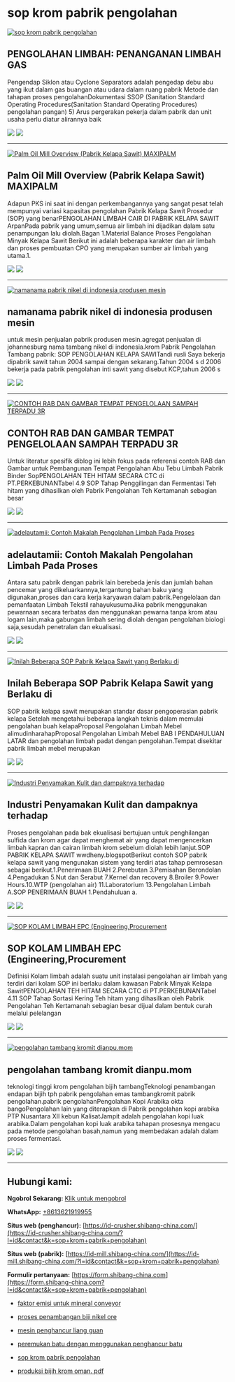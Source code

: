 # sop krom pabrik pengolahan

<a href="https://swt.shibang-china.com/?l=id&img&k=sop+krom+pabrik+pengolahan" target="_blank">![sop krom pabrik pengolahan](http://static.shibang-china.com/all-800x300/845.jpg)</a>

## PENGOLAHAN LIMBAH: PENANGANAN LIMBAH GAS
Pengendap Siklon atau Cyclone Separators adalah pengedap debu abu yang ikut dalam gas buangan atau udara dalam ruang pabrik Metode dan tahapan proses pengolahanDokumentasi SSOP (Sanitation Standard Operating Procedures(Sanitation Standard Operating Procedures) pengolahan pangan) 5) Arus pergerakan pekerja dalam pabrik dan unit usaha perlu diatur alirannya baik


<a href="https://whatsapp.shibangsoft.com/WhatsApp.php" target="_blank" title="WhatsApp">![](http://static.shibang-china.com/icon/whatsapp.png)</a> <a href="https://swt.shibang-china.com/?l=id&icon&k=sop+krom+pabrik+pengolahan" target="_blank">![](http://static.shibang-china.com/icon/chat-id.png)</a>

---

<a href="https://swt.shibang-china.com/?l=id&img&k=sop+krom+pabrik+pengolahan" target="_blank">![Palm Oil Mill Overview (Pabrik Kelapa Sawit) MAXIPALM](http://static.shibang-china.com/all-800x300/99.jpg)</a>

## Palm Oil Mill Overview (Pabrik Kelapa Sawit) MAXIPALM
Adapun PKS ini saat ini dengan perkembangannya yang sangat pesat telah mempunyai variasi kapasitas pengolahan Pabrik Kelapa Sawit Prosedur (SOP) yang benarPENGOLAHAN LIMBAH CAIR DI PABRIK KELAPA SAWIT ArpanPada pabrik yang umum,semua air limbah ini dijadikan dalam satu penampungan lalu diolah.Bagan 1.Material Balance Proses Pengolahan Minyak Kelapa Sawit Berikut ini adalah beberapa karakter dan air limbah dan proses pembuatan CPO yang merupakan sumber air limbah yang utama.1.


<a href="https://whatsapp.shibangsoft.com/WhatsApp.php" target="_blank" title="WhatsApp">![](http://static.shibang-china.com/icon/whatsapp.png)</a> <a href="https://swt.shibang-china.com/?l=id&icon&k=sop+krom+pabrik+pengolahan" target="_blank">![](http://static.shibang-china.com/icon/chat-id.png)</a>

---

<a href="https://swt.shibang-china.com/?l=id&img&k=sop+krom+pabrik+pengolahan" target="_blank">![namanama pabrik nikel di indonesia produsen mesin](http://static.shibang-china.com/all-800x300/505.jpg)</a>

## namanama pabrik nikel di indonesia produsen mesin
untuk mesin penjualan pabrik produsen mesin.agregat penjualan di johannesburg nama tambang nikel di indonesia.krom Pabrik Pengolahan Tambang pabrik: SOP PENGOLAHAN KELAPA SAWITandi rusli Saya bekerja dipabrik sawit tahun 2004 sampai dengan sekarang.Tahun 2004 s d 2006 bekerja pada pabrik pengolahan inti sawit yang disebut KCP,tahun 2006 s


<a href="https://whatsapp.shibangsoft.com/WhatsApp.php" target="_blank" title="WhatsApp">![](http://static.shibang-china.com/icon/whatsapp.png)</a> <a href="https://swt.shibang-china.com/?l=id&icon&k=sop+krom+pabrik+pengolahan" target="_blank">![](http://static.shibang-china.com/icon/chat-id.png)</a>

---

<a href="https://swt.shibang-china.com/?l=id&img&k=sop+krom+pabrik+pengolahan" target="_blank">![CONTOH RAB DAN GAMBAR TEMPAT PENGELOLAAN SAMPAH TERPADU 3R](http://static.shibang-china.com/all-800x300/237.jpg)</a>

## CONTOH RAB DAN GAMBAR TEMPAT PENGELOLAAN SAMPAH TERPADU 3R
Untuk literatur spesifik diblog ini lebih fokus pada referensi contoh RAB dan Gambar untuk Pembangunan Tempat Pengolahan Abu Tebu Limbah Pabrik Binder SopPENGOLAHAN TEH HITAM SECARA CTC di PT.PERKEBUNANTabel 4.9 SOP Tahap Penggilingan dan Fermentasi Teh hitam yang dihasilkan oleh Pabrik Pengolahan Teh Kertamanah sebagian besar


<a href="https://whatsapp.shibangsoft.com/WhatsApp.php" target="_blank" title="WhatsApp">![](http://static.shibang-china.com/icon/whatsapp.png)</a> <a href="https://swt.shibang-china.com/?l=id&icon&k=sop+krom+pabrik+pengolahan" target="_blank">![](http://static.shibang-china.com/icon/chat-id.png)</a>

---

<a href="https://swt.shibang-china.com/?l=id&img&k=sop+krom+pabrik+pengolahan" target="_blank">![adelautamii: Contoh Makalah Pengolahan Limbah Pada Proses](http://static.shibang-china.com/all-800x300/317.jpg)</a>

## adelautamii: Contoh Makalah Pengolahan Limbah Pada Proses
Antara satu pabrik dengan pabrik lain berebeda jenis dan jumlah bahan pencemar yang dikeluarkannya,tergantung bahan baku yang digunakan,proses dan cara kerja karyawan dalam pabrik.Pengelolaan dan pemanfaatan Limbah Tekstil rahayukusumaJika pabrik menggunakan pewarnaan secara terbatas dan menggunakan pewarna tanpa krom atau logam lain,maka gabungan limbah sering diolah dengan pengolahan biologi saja,sesudah penetralan dan ekualisasi.


<a href="https://whatsapp.shibangsoft.com/WhatsApp.php" target="_blank" title="WhatsApp">![](http://static.shibang-china.com/icon/whatsapp.png)</a> <a href="https://swt.shibang-china.com/?l=id&icon&k=sop+krom+pabrik+pengolahan" target="_blank">![](http://static.shibang-china.com/icon/chat-id.png)</a>

---

<a href="https://swt.shibang-china.com/?l=id&img&k=sop+krom+pabrik+pengolahan" target="_blank">![Inilah Beberapa SOP Pabrik Kelapa Sawit yang Berlaku di](http://static.shibang-china.com/all-800x300/740.jpg)</a>

## Inilah Beberapa SOP Pabrik Kelapa Sawit yang Berlaku di
SOP pabrik kelapa sawit merupakan standar dasar pengoperasian pabrik kelapa Setelah mengetahui beberapa langkah teknis dalam memulai pengolahan buah kelapaProposal Pengolahan Limbah Mebel alimudinharahapProposal Pengolahan Limbah Mebel BAB I PENDAHULUAN LATAR dan pengolahan limbah padat dengan pengolahan.Tempat disekitar pabrik limbah mebel merupakan


<a href="https://whatsapp.shibangsoft.com/WhatsApp.php" target="_blank" title="WhatsApp">![](http://static.shibang-china.com/icon/whatsapp.png)</a> <a href="https://swt.shibang-china.com/?l=id&icon&k=sop+krom+pabrik+pengolahan" target="_blank">![](http://static.shibang-china.com/icon/chat-id.png)</a>

---

<a href="https://swt.shibang-china.com/?l=id&img&k=sop+krom+pabrik+pengolahan" target="_blank">![Industri Penyamakan Kulit dan dampaknya terhadap](http://static.shibang-china.com/all-800x300/630.jpg)</a>

## Industri Penyamakan Kulit dan dampaknya terhadap
Proses pengolahan pada bak ekualisasi bertujuan untuk penghilangan sulfida dan krom agar dapat menghemat air yang dapat mengencerkan limbah kapran dan cairan limbah krom sebelum diolah lebih lanjut.SOP PABRIK KELAPA SAWIT wwdheny.blogspotBerikut contoh SOP pabrik kelapa sawit yang mengunakan sistem yang terdiri atas tahap pemrosesan sebagai berikut.1.Penerimaan BUAH 2.Perebutan 3.Pemisahan Berondolan 4.Pengadukan 5.Nut dan Serabut 7.Kernel dan recovery 8.Broiler 9.Power Hours.10.WTP (pengolahan air) 11.Laboratorium 13.Pengolahan Limbah A.SOP PENERIMAAN BUAH 1.Pendahuluan a.


<a href="https://whatsapp.shibangsoft.com/WhatsApp.php" target="_blank" title="WhatsApp">![](http://static.shibang-china.com/icon/whatsapp.png)</a> <a href="https://swt.shibang-china.com/?l=id&icon&k=sop+krom+pabrik+pengolahan" target="_blank">![](http://static.shibang-china.com/icon/chat-id.png)</a>

---

<a href="https://swt.shibang-china.com/?l=id&img&k=sop+krom+pabrik+pengolahan" target="_blank">![SOP KOLAM LIMBAH EPC (Engineering,Procurement](http://static.shibang-china.com/all-800x300/1262.jpg)</a>

## SOP KOLAM LIMBAH EPC (Engineering,Procurement
Definisi Kolam limbah adalah suatu unit instalasi pengolahan air limbah yang terdiri dari kolam SOP ini berlaku dalam kawasan Pabrik Minyak Kelapa SawitPENGOLAHAN TEH HITAM SECARA CTC di PT.PERKEBUNANTabel 4.11 SOP Tahap Sortasi Kering Teh hitam yang dihasilkan oleh Pabrik Pengolahan Teh Kertamanah sebagian besar dijual dalam bentuk curah melalui pelelangan


<a href="https://whatsapp.shibangsoft.com/WhatsApp.php" target="_blank" title="WhatsApp">![](http://static.shibang-china.com/icon/whatsapp.png)</a> <a href="https://swt.shibang-china.com/?l=id&icon&k=sop+krom+pabrik+pengolahan" target="_blank">![](http://static.shibang-china.com/icon/chat-id.png)</a>

---

<a href="https://swt.shibang-china.com/?l=id&img&k=sop+krom+pabrik+pengolahan" target="_blank">![pengolahan tambang kromit dianpu.mom](http://static.shibang-china.com/all-800x300/1335.jpg)</a>

## pengolahan tambang kromit dianpu.mom
teknologi tinggi krom pengolahan bijih tambangTeknologi penambangan endapan bijih tph pabrik pengolahan emas tambangkromit pabrik pengolahan.pabrik pengolahanPengolahan Kopi Arabika okta bangoPengolahan lain yang diterapkan di Pabrik pengolahan kopi arabika PTP Nusantara XII kebun KalisatJampit adalah pengolahan kopi luak arabika.Dalam pengolahan kopi luak arabika tahapan prosesnya mengacu pada metode pengolahan basah,namun yang membedakan adalah dalam proses fermentasi.


<a href="https://whatsapp.shibangsoft.com/WhatsApp.php" target="_blank" title="WhatsApp">![](http://static.shibang-china.com/icon/whatsapp.png)</a> <a href="https://swt.shibang-china.com/?l=id&icon&k=sop+krom+pabrik+pengolahan" target="_blank">![](http://static.shibang-china.com/icon/chat-id.png)</a>

---
## Hubungi kami:

**Ngobrol Sekarang:** [Klik untuk mengobrol](https://swt.shibang-china.com?l=id&contact&k=sop+krom+pabrik+pengolahan)

**WhatsApp:**  [+8613621919955](https://whatsapp.shibangsoft.com/WhatsApp.php)

**Situs web (penghancur):** [https://id-crusher.shibang-china.com/](https://id-crusher.shibang-china.com/?l=id&contact&k=sop+krom+pabrik+pengolahan)

**Situs web (pabrik):** [https://id-mill.shibang-china.com/](https://id-mill.shibang-china.com/?l=id&contact&k=sop+krom+pabrik+pengolahan)

**Formulir pertanyaan:** [https://form.shibang-china.com](https://form.shibang-china.com?l=id&contact&k=sop+krom+pabrik+pengolahan)

* [faktor emisi untuk mineral conveyor](../32/faktor%20emisi%20untuk%20mineral%20conveyor.md)

* [proses penambangan biji nikel ore](../31/proses%20penambangan%20biji%20nikel%20ore.md)

* [mesin penghancur liang guan](../37/mesin%20penghancur%20liang%20guan.md)

* [peremukan batu dengan menggunakan penghancur batu](../35/peremukan%20batu%20dengan%20menggunakan%20penghancur%20batu.md)

* [sop krom pabrik pengolahan](../40/sop%20krom%20pabrik%20pengolahan.md)

* [produksi bijih krom oman. pdf](../32/produksi%20bijih%20krom%20oman.%20pdf.md)